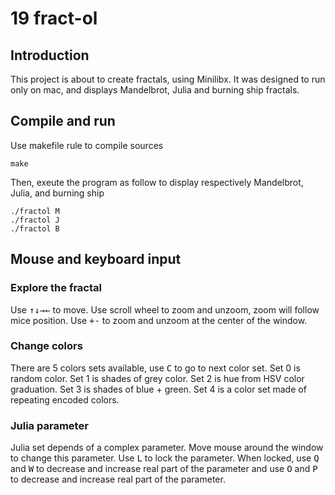 # 19 fract-ol

## Introduction
This project is about to create fractals, using Minilibx.
It was designed to run only on mac, and displays Mandelbrot, Julia and burning ship fractals.

## Compile and run
Use makefile rule to compile sources
```
make
```
Then, exeute the program as follow to display respectively Mandelbrot, Julia, and burning ship
```
./fractol M
./fractol J
./fractol B
```

## Mouse and keyboard input

### Explore the fractal

Use <kbd>↑</kbd><kbd>↓</kbd><kbd>→</kbd><kbd>←</kbd> to move.
Use scroll wheel to zoom and unzoom, zoom will follow mice position.
Use <kbd>+</kbd><kbd>-</kbd> to zoom and unzoom at the center of the window.

### Change colors

There are 5 colors sets available, use <kbd>C</kbd> to go to next color set.
Set 0 is random color.
Set 1 is shades of grey color.
Set 2 is hue from HSV color graduation.
Set 3 is shades of blue + green.
Set 4 is a color set made of repeating encoded colors.

### Julia parameter

Julia set depends of a complex parameter.
Move mouse around the window to change this parameter.
Use <kbd>L</kbd> to lock the parameter.
When locked, use <kbd>Q</kbd> and <kbd>W</kbd> to decrease and increase real part of the parameter and use <kbd>O</kbd> and <kbd>P</kbd> to decrease and increase real part of the parameter.

